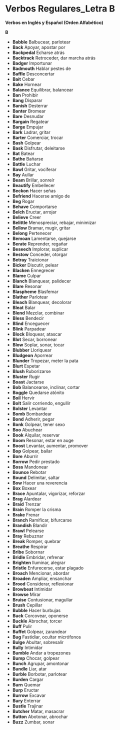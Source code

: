 # Verbos Regulares_Letra B



**Verbos en Inglés y Español (Orden Alfabético)**

**B**

*   **Babble**    Balbucear, parlotear
*   **Back**    Apoyar, apostar por
*   **Backpedal**    Echarse atrás
*   **Backtrack**    Retroceder, dar marcha atrás
*   **Badger**    Importunar
*   **Badmouth**    Hablar pestes de
*   **Baffle**    Desconcertar
*   **Bait**    Cebar
*   **Bake**    Hornear
*   **Balance**    Equilibrar, balancear
*   **Ban**    Prohibir
*   **Bang**    Disparar
*   **Banish**    Desterrar
*   **Banter**    Bromear
*   **Bare**    Desnudar
*   **Bargain**    Regatear
*   **Barge**    Empujar
*   **Bark**    Ladrar, gritar
*   **Barter**    Comerciar, trocar
*   **Bash**    Golpear
*   **Bask**    Disfrutar, deleitarse
*   **Bat**    Batear
*   **Bathe**    Bañarse
*   **Battle**    Luchar
*   **Bawl**    Gritar, vociferar
*   **Bay**    Aullar
*   **Beam**    Brillar, sonreír
*   **Beautify**    Embellecer
*   **Beckon**    Hacer señas
*   **Befriend**    Hacerse amigo de
*   **Beg**    Rogar
*   **Behave**    Comportarse
*   **Belch**    Eructar, arrojar
*   **Believe**    Creer
*   **Belittle**    Menospreciar, rebajar, minimizar
*   **Bellow**    Bramar, mugir, gritar
*   **Belong**    Pertenecer
*   **Bemoan**    Lamentarse, quejarse
*   **Berate**    Reprender, regañar
*   **Beseech**    Implorar, suplicar
*   **Bestow**    Conceder, otorgar
*   **Betray**    Traicionar
*   **Bicker**    Discutir, pelear
*   **Blacken**    Ennegrecer
*   **Blame**    Culpar
*   **Blanch**    Blanquear, palidecer
*   **Blare**    Resonar
*   **Blaspheme**    Blasfemar
*   **Blather**    Parlotear
*   **Bleach**    Blanquear, decolorar
*   **Bleat**    Balar
*   **Blend**    Mezclar, combinar
*   **Bless**    Bendecir
*   **Blind**    Enceguecer
*   **Blink**    Parpadear
*   **Block**    Bloquear, atascar
*   **Blot**    Secar, borronear
*   **Blow**    Soplar, sonar, tocar
*   **Blubber**    Lloriquear
*   **Bludgeon**    Aporrear
*   **Blunder**    Tropezar, meter la pata
*   **Blurt**    Espetar
*   **Blush**    Ruborizarse
*   **Bluster**    Rugir
*   **Boast**    Jactarse
*   **Bob**    Balancearse, inclinar, cortar
*   **Boggle**    Quedarse atónito
*   **Boil**    Hervir
*   **Bolt**    Salir corriendo, engullir
*   **Bolster**    Levantar
*   **Bomb**    Bombardear
*   **Bond**    Adherir, pegar
*   **Bonk**    Golpear, tener sexo
*   **Boo**    Abuchear
*   **Book**    Alquilar, reservar
*   **Boom**    Resonar, estar en auge
*   **Boost**    Levantar, aumentar, promover
*   **Bop**    Golpear, bailar
*   **Bore**    Aburrir
*   **Borrow**    Pedir prestado
*   **Boss**    Mandonear
*   **Bounce**    Rebotar
*   **Bound**    Delimitar, saltar
*   **Bow**    Hacer una reverencia
*   **Box**    Boxear
*   **Brace**    Apuntalar, vigorizar, reforzar
*   **Brag**    Alardear
*   **Braid**    Trenzar
*   **Brain**    Romper la crisma
*   **Brake**    Frenar
*   **Branch**    Ramificar, bifurcarse
*   **Brandish**    Blandir
*   **Brawl**    Pelearse
*   **Bray**    Rebuznar
*   **Break**    Romper, quebrar
*   **Breathe**    Respirar
*   **Bribe**    Sobornar
*   **Bridle**    Embridar, refrenar
*   **Brighten**    Iluminar, alegrar
*   **Bristle**    Enfurecerse, estar plagado
*   **Broach**    Mencionar, abordar
*   **Broaden**    Ampliar, ensanchar
*   **Brood**    Considerar, reflexionar
*   **Browbeat**    Intimidar
*   **Browse**    Mirar
*   **Bruise**    Contusionar, magullar
*   **Brush**    Cepillar
*   **Bubble**    Hacer burbujas
*   **Buck**    Corcovear, oponerse
*   **Buckle**    Abrochar, torcer
*   **Buff**    Pulir
*   **Buffet**    Golpear, zarandear
*   **Bug**    Fastidiar, ocultar micrófonos
*   **Bulge**    Abultar, sobresalir
*   **Bully**    Intimidar
*   **Bumble**    Andar a tropezones
*   **Bump**    Chocar, golpear
*   **Bunch**    Agrupar, amontonar
*   **Bundle**    Liar, atar
*   **Burble**    Borbotar, parlotear
*   **Burden**    Cargar
*   **Burn**    Quemar
*   **Burp**    Eructar
*   **Burrow**    Excavar
*   **Bury**    Enterrar
*   **Bustle**    Trajinar
*   **Butcher**    Matar, masacrar
*   **Button**    Abotonar, abrochar
*   **Buzz**    Zumbar, sonar

